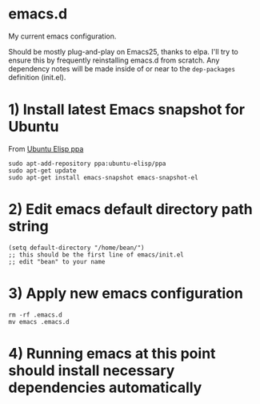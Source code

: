 # emacs.d
My current emacs configuration.

Should be mostly plug-and-play on Emacs25, thanks to elpa. I'll try to ensure this by frequently 
reinstalling emacs.d from scratch. Any dependency notes will be made inside of or near to the 
`dep-packages` definition (init.el). 

# 1) Install latest Emacs snapshot for Ubuntu

From [Ubuntu Elisp ppa](https://launchpad.net/~ubuntu-elisp/+archive/ubuntu/ppa)

    sudo apt-add-repository ppa:ubuntu-elisp/ppa
    sudo apt-get update
    sudo apt-get install emacs-snapshot emacs-snapshot-el

# 2) Edit emacs default directory path string
    (setq default-directory "/home/bean/")
    ;; this should be the first line of emacs/init.el
    ;; edit "bean" to your name
    
# 3) Apply new emacs configuration
    rm -rf .emacs.d
    mv emacs .emacs.d
    
# 4) Running emacs at this point should install necessary dependencies automatically
